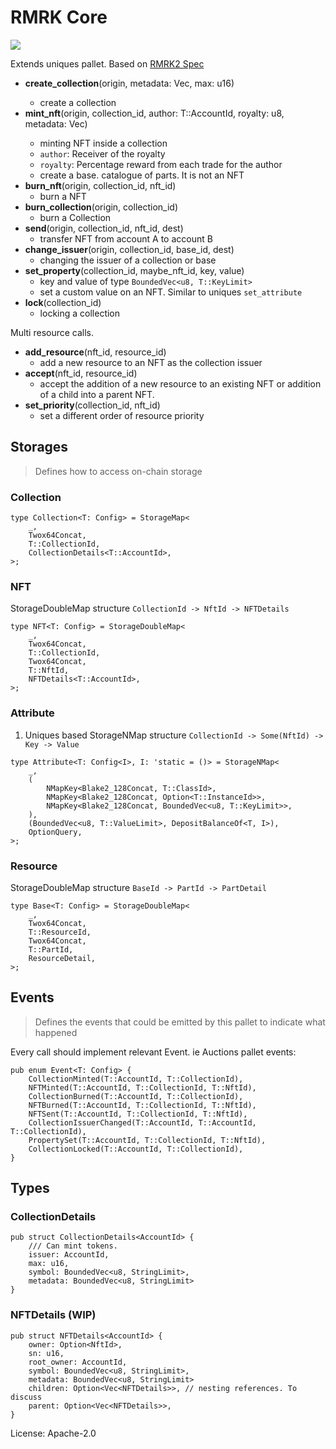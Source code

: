 # RMRK Core

![](https://static.swimlanes.io/15201cbf30d5a669d71beee38813e5a5.png)

Extends uniques pallet. Based on [RMRK2 Spec](https://github.com/rmrk-team/rmrk-spec/tree/master/standards/rmrk2.0.0)

* **create_collection**(origin, metadata: Vec<u8>, max: u16)
    * create a collection
* **mint_nft**(origin, collection_id, author: T::AccountId, royalty: u8, metadata: Vec<u8>)
    * minting NFT inside a collection
    * `author`: Receiver of the royalty
    * `royalty`: Percentage reward from each trade for the author
    * create a base. catalogue of parts. It is not an NFT
* **burn_nft**(origin, collection_id, nft_id)
    * burn a NFT
* **burn_collection**(origin, collection_id)
    * burn a Collection
* **send**(origin, collection_id, nft_id, dest)
    * transfer NFT from account A to account B
* **change_issuer**(origin, collection_id, base_id, dest)
    * changing the issuer of a collection or base  
* **set_property**(collection_id, maybe_nft_id, key, value)
    * key and value of type `BoundedVec<u8, T::KeyLimit>`
    * set a custom value on an NFT. Similar to uniques `set_attribute`
* **lock**(collection_id)
    * locking a collection  

Multi resource calls.


* **add_resource**(nft_id, resource_id)
    * add a new resource to an NFT as the collection issuer
* **accept**(nft_id, resource_id)
    * accept the addition of a new resource to an existing NFT or  addition of a child into a parent NFT.
* **set_priority**(collection_id, nft_id)
    * set a different order of resource priority



## Storages
> Defines how to access on-chain storage

### Collection

```#rust
type Collection<T: Config> = StorageMap<
    _,
    Twox64Concat,
    T::CollectionId,
    CollectionDetails<T::AccountId>,
>;
```

### NFT


StorageDoubleMap structure `CollectionId -> NftId -> NFTDetails`
```#rust
type NFT<T: Config> = StorageDoubleMap<
    _,
    Twox64Concat,
    T::CollectionId,
    Twox64Concat,
    T::NftId,
    NFTDetails<T::AccountId>,
>;
```

### Attribute


1. Uniques based StorageNMap structure `CollectionId -> Some(NftId) -> Key -> Value`
```#rust
type Attribute<T: Config<I>, I: 'static = ()> = StorageNMap<
    _,
    (
        NMapKey<Blake2_128Concat, T::ClassId>,
        NMapKey<Blake2_128Concat, Option<T::InstanceId>>,
        NMapKey<Blake2_128Concat, BoundedVec<u8, T::KeyLimit>>,
    ),
    (BoundedVec<u8, T::ValueLimit>, DepositBalanceOf<T, I>),
    OptionQuery,
>;
```

### Resource


StorageDoubleMap structure `BaseId -> PartId -> PartDetail`
```#rust
type Base<T: Config> = StorageDoubleMap<
    _,
    Twox64Concat,
    T::ResourceId,
    Twox64Concat,
    T::PartId,  
    ResourceDetail,
>;
```


## Events
> Defines the events that could be emitted by this pallet to indicate what happened

Every call should implement relevant Event. ie Auctions pallet events:
```
pub enum Event<T: Config> {
    CollectionMinted(T::AccountId, T::CollectionId),
    NFTMinted(T::AccountId, T::CollectionId, T::NftId),
    CollectionBurned(T::AccountId, T::CollectionId),
    NFTBurned(T::AccountId, T::CollectionId, T::NftId),
    NFTSent(T::AccountId, T::CollectionId, T::NftId),
    CollectionIssuerChanged(T::AccountId, T::AccountId, T::CollectionId),
    PropertySet(T::AccountId, T::CollectionId, T::NftId),
    CollectionLocked(T::AccountId, T::CollectionId),
}
```

## Types

### **CollectionDetails**
```#rust
pub struct CollectionDetails<AccountId> {
    /// Can mint tokens.
    issuer: AccountId,
    max: u16,
    symbol: BoundedVec<u8, StringLimit>,
    metadata: BoundedVec<u8, StringLimit>
}
```

### NFTDetails (WIP)
```#rust
pub struct NFTDetails<AccountId> {
    owner: Option<NftId>,
    sn: u16,
    root_owner: AccountId,
    symbol: BoundedVec<u8, StringLimit>,
    metadata: BoundedVec<u8, StringLimit>
    children: Option<Vec<NFTDetails>>, // nesting references. To discuss
    parent: Option<Vec<NFTDetails>>,
}
```

License: Apache-2.0
